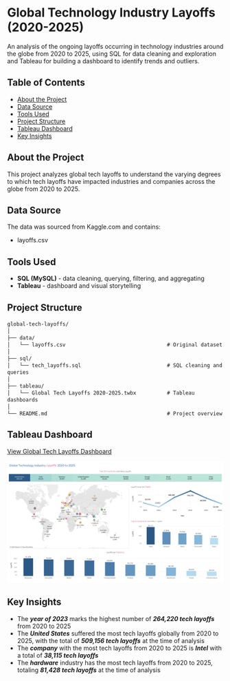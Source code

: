 # Global Technology Industry Layoffs (2020-2025)
An analysis of the ongoing layoffs occurring in technology industries around the globe from 2020 to 2025, using SQL for data cleaning and exploration and Tableau for building a dashboard to identify trends and outliers.

## Table of Contents
* [About the Project](https://github.com/Kaileyv/global-tech-layoffs/tree/main?tab=readme-ov-file#about-the-project)
* [Data Source](https://github.com/Kaileyv/global-tech-layoffs/tree/main?tab=readme-ov-file#data-source)
* [Tools Used](https://github.com/Kaileyv/global-tech-layoffs/tree/main?tab=readme-ov-file#tools-used)
* [Project Structure](https://github.com/Kaileyv/global-tech-layoffs/tree/main?tab=readme-ov-file#project-structure)
* [Tableau Dashboard](https://github.com/Kaileyv/global-tech-layoffs/tree/main?tab=readme-ov-file#tableau-dashboard)
* [Key Insights](https://github.com/Kaileyv/global-tech-layoffs/tree/main?tab=readme-ov-file#key-insights)

## About the Project
This project analyzes global tech layoffs to understand the varying degrees to which tech layoffs have impacted industries and companies across the globe from 2020 to 2025.

## Data Source
The data was sourced from Kaggle.com and contains:
* layoffs.csv

## Tools Used
* **SQL (MySQL)** - data cleaning, querying, filtering, and aggregating
* **Tableau** - dashboard and visual storytelling

## Project Structure
```
global-tech-layoffs/
│
├── data/                
│   └── layoffs.csv                                 # Original dataset
│
├── sql/                  
│   └── tech_layoffs.sql                            # SQL cleaning and queries  
│
├── tableau/               
│   └── Global Tech Layoffs 2020-2025.twbx          # Tableau dashboards
│
└── README.md                                       # Project overview
```
## Tableau Dashboard
[View Global Tech Layoffs Dashboard](https://public.tableau.com/shared/J87HMF5G3?:display_count=n&:origin=viz_share_link)

![](https://github.com/Kaileyv/global-tech-layoffs/blob/main/tech_layoffs_dashboard.png)

## Key Insights
* The _**year of 2023**_ marks the highest number of _**264,220 tech layoffs**_ from 2020 to 2025
* The _**United States**_ suffered the most tech layoffs globally from 2020 to 2025, with the total of _**509,156 tech layoffs**_ at the time of analysis
* The _**company**_ with the most tech layoffs from 2020 to 2025 is _**Intel**_ with a total of _**38,115 tech layoffs**_
* The _**hardware**_ industry has the most tech layoffs from 2020 to 2025, totaling _**81,428 tech layoffs**_ at the time of analysis



